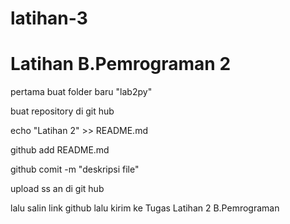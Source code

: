 # latihan-3
<h1>Latihan B.Pemrograman 2</h1>
<p>pertama buat folder baru "lab2py" </p>
  <p>buat repository di git hub</p>
  <p>echo "Latihan 2" >> README.md</p>
  <p>github add README.md</p>
  <p>github comit -m "deskripsi file" </p>
  <p>upload ss an di git hub</p>
  <p>lalu salin link github lalu kirim ke Tugas Latihan 2 B.Pemrograman</p>
